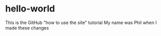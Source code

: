 # hello-world
This is the GitHub "how to use the site" tutorial
My name was Phil when I made these changes
